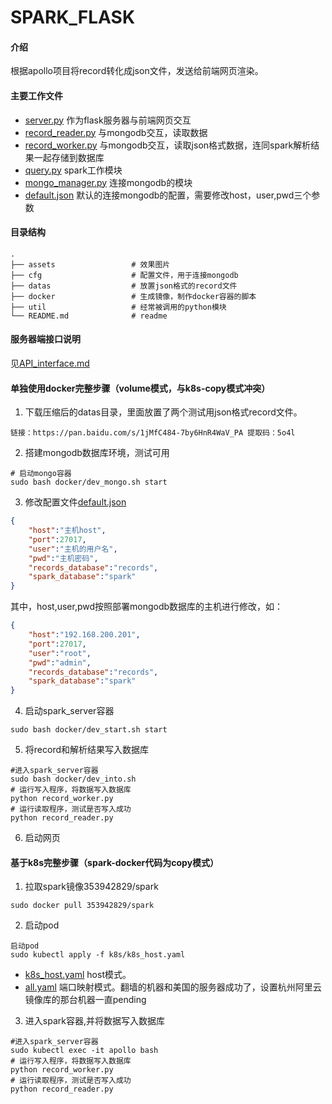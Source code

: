 # SPARK_FLASK

#### 介绍
根据apollo项目将record转化成json文件，发送给前端网页渲染。
<!-- ![效果图](assets/default.gif) -->

#### 主要工作文件

  * [server.py](server.py)  作为flask服务器与前端网页交互
  * [record_reader.py](record_reader.py) 与mongodb交互，读取数据
  * [record_worker.py](record_worker.py) 与mongodb交互，读取json格式数据，连同spark解析结果一起存储到数据库
  * [query.py](util/query.py)  spark工作模块
  * [mongo_manager.py](util/mongo_manager.py)  连接mongodb的模块
  * [default.json](cfg/default.json)  默认的连接mongodb的配置，需要修改host，user,pwd三个参数

#### 目录结构

    .
    ├── assets                 # 效果图片
    ├── cfg                    # 配置文件，用于连接mongodb
    ├── datas                  # 放置json格式的record文件
    ├── docker                 # 生成镜像，制作docker容器的脚本
    ├── util                   # 经常被调用的python模块
    └── README.md              # readme



#### 服务器端接口说明

见[API_interface.md](API_interface.md)




#### 单独使用docker完整步骤（volume模式，与k8s-copy模式冲突）

1. 下载压缩后的datas目录，里面放置了两个测试用json格式record文件。
```
链接：https://pan.baidu.com/s/1jMfC484-7by6HnR4WaV_PA 提取码：5o4l
```
2. 搭建mongodb数据库环境，测试可用

```
# 启动mongo容器
sudo bash docker/dev_mongo.sh start
```
3. 修改配置文件[default.json](cfg/default.json)
```json
{
    "host":"主机host", 
    "port":27017,
    "user":"主机的用户名",
    "pwd":"主机密码",
    "records_database":"records",
    "spark_database":"spark" 
}
```
其中，host,user,pwd按照部署mongodb数据库的主机进行修改，如：
```json
{
    "host":"192.168.200.201", 
    "port":27017,
    "user":"root",
    "pwd":"admin",
    "records_database":"records",
    "spark_database":"spark" 
}
```


4. 启动spark_server容器
```
sudo bash docker/dev_start.sh start
```
5. 将record和解析结果写入数据库
```
#进入spark_server容器
sudo bash docker/dev_into.sh
# 运行写入程序，将数据写入数据库
python record_worker.py
# 运行读取程序，测试是否写入成功
python record_reader.py
```

6. 启动网页

#### 基于k8s完整步骤（spark-docker代码为copy模式）

1. 拉取spark镜像353942829/spark
```
sudo docker pull 353942829/spark
```

2. 启动pod
```
启动pod
sudo kubectl apply -f k8s/k8s_host.yaml
```
  * [k8s_host.yaml](k8s/k8s_host.yaml)  host模式。
  * [all.yaml](k8s/all.yaml) 端口映射模式。翻墙的机器和美国的服务器成功了，设置杭州阿里云镜像库的那台机器一直pending

3. 进入spark容器,并将数据写入数据库
```
#进入spark_server容器
sudo kubectl exec -it apollo bash
# 运行写入程序，将数据写入数据库
python record_worker.py
# 运行读取程序，测试是否写入成功
python record_reader.py


